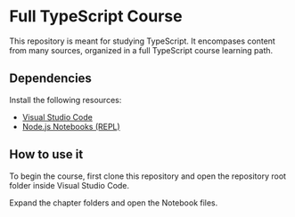 # Full TypeScript Course

This repository is meant for studying TypeScript. It encompases content from many sources, organized in a full TypeScript course learning path.

## Dependencies

Install the following resources:

- [Visual Studio Code](https://code.visualstudio.com/download)
- [Node.js Notebooks (REPL)](https://marketplace.visualstudio.com/items?itemName=donjayamanne.typescript-notebook)

## How to use it

To begin the course, first clone this repository and open the repository root folder inside Visual Studio Code.

Expand the chapter folders and open the Notebook files.
